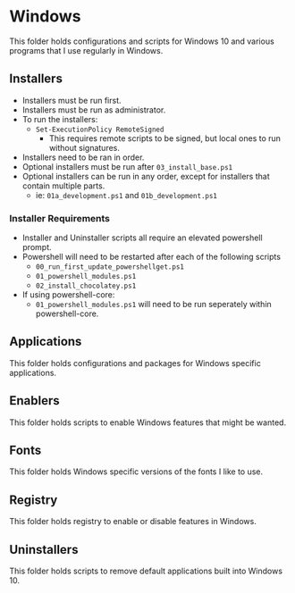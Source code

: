 # Windows

This folder holds configurations and scripts for Windows 10 and various programs
that I use regularly in Windows.

## Installers

* Installers must be run first.
* Installers must be run as administrator.
* To run the installers:
  * `Set-ExecutionPolicy RemoteSigned`
    * This requires remote scripts to be signed, but local ones to run without
      signatures.
* Installers need to be ran in order.
* Optional installers must be run after `03_install_base.ps1`
* Optional installers can be run in any order, except for installers that
  contain multiple parts.
  * ie: `01a_development.ps1` and `01b_development.ps1`

### Installer Requirements

* Installer and Uninstaller scripts all require an elevated powershell prompt.
* Powershell will need to be restarted after each of the following scripts
  * `00_run_first_update_powershellget.ps1`
  * `01_powershell_modules.ps1`
  * `02_install_chocolatey.ps1`
* If using powershell-core:
  * `01_powershell_modules.ps1` will need to be run seperately within
    powershell-core.

## Applications

This folder holds configurations and packages for Windows specific applications.

## Enablers

This folder holds scripts to enable Windows features that might be wanted.

## Fonts

This folder holds Windows specific versions of the fonts I like to use.

## Registry

This folder holds registry to enable or disable features in Windows.

## Uninstallers

This folder holds scripts to remove default applications built into Windows 10.
